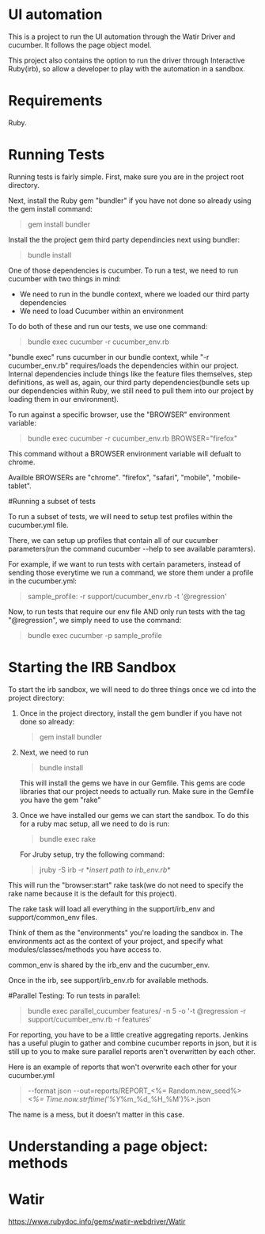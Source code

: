 # UI automation

This is a project to run the UI automation through the Watir Driver and cucumber. It follows the page object model.

This project also contains the option to run the driver through Interactive Ruby(irb), so allow a developer to play with the automation in a sandbox.

# Requirements

Ruby.

# Running Tests

Running tests is fairly simple. First, make sure you are in the project root directory.
 
 Next, install the Ruby gem "bundler" if you have not done so already using the gem install command:
>gem install bundler

Install the the project gem third party dependincies next using bundler:
>bundle install

One of those dependencies is cucumber. To run a test, we need to run cucumber with two things in mind:

- We need to run in the bundle context, where we loaded our third party dependencies
- We need to load Cucumber within an environment

To do both of these and run our tests, we use one command:
>bundle exec cucumber -r cucumber_env.rb

"bundle exec" runs cucumber in our bundle context, while "-r cucumber_env.rb" requires/loads the dependencies within our project. Internal dependencies include things like the feature files themselves, step definitions, as well as, again, our third party dependencies(bundle sets up our dependencies within Ruby, we still need to pull them into our project by loading them in our environment).

To run against a specific browser, use the "BROWSER" environment variable:

>bundle exec cucumber -r cucumber_env.rb BROWSER="firefox"

This command without a BROWSER environment variable will defualt to chrome.

Availble BROWSERs are "chrome". "firefox", "safari", "mobile", "mobile-tablet".

#Running a subset of tests

To run a subset of tests, we will need to setup test profiles within the cucumber.yml file.

There, we can setup up profiles that contain all of our cucumber parameters(run the command cucumber --help to see available paramters).

For example, if we want to run tests with certain parameters, instead of sending those everytime we run a command, we store them under a profile in the cucumber.yml:
>sample_profile: -r support/cucumber_env.rb -t '@regression' 

Now, to run tests that require our env file AND only run tests with the tag "@regression", we simply need to use the command:
>bundle exec cucumber -p sample_profile

# Starting the IRB Sandbox
To start the irb sandbox, we will need to do three things once we cd into the project directory:
 
 1. Once in the project directory, install the gem bundler if you have not done so already:
 
    >gem install bundler
 
 
 2. Next, we need to run 
    >bundle install
    
    This will install the gems we have in our Gemfile.  This gems are code libraries that our project needs to actually run. Make sure in the Gemfile you have the gem "rake"
    
    
 3. Once we have installed our gems we can start the sandbox.  To do this for a ruby mac setup, all we need to do is run:
    >bundle exec rake
    
    For Jruby setup, try the following command:
    
    >jruby -S irb -r \**insert path to irb_env.rb*\*
    
    
    
   This will run the "browser:start" rake task(we do not need to specify the rake name because it is the default for this project).
    
   The rake task will load all everything in the support/irb_env and support/common_env files.
    
   Think of them as the "environments" you're loading the sandbox in. The environments act as the context of your project, and specify what modules/classes/methods you have access to.
    
   common_env is shared by the irb_env and the cucumber_env.
    
   Once in the irb, see support/irb_env.rb for available methods.
  
  #Parallel Testing:
  To run tests in parallel:
  
  >bundle exec parallel_cucumber features/ -n 5 -o '-t @regression -r support/cucumber_env.rb -r features'
    
 For reporting, you have to be a little creative aggregating reports. Jenkins has a useful plugin to gather and combine cucumber reports in json, but it is still up to you to make sure parallel reports aren't overwritten by each other.
 
 Here is an example of reports that won't overwrite each other for your cucumber.yml
 
 >--format json --out=reports/REPORT_<%= Random.new_seed%>_<%= Time.now.strftime('%Y_%m_%d_%H_%M')%>.json

The name is a mess, but it doesn't matter in this case.
    
 
# Understanding a page object: methods
 
 # Watir
 
 https://www.rubydoc.info/gems/watir-webdriver/Watir
 
 
 
 
 
 
 
 
